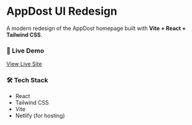 # AppDost UI Redesign
A modern redesign of the AppDost homepage built with **Vite + React + Tailwind CSS**.
### 🚀 Live Demo
[View Live Site](https://cute-croquembouche-600a64.netlify.app/)
### 🛠️ Tech Stack
- React
- Tailwind CSS
- Vite
- Netlify (for hosting)
